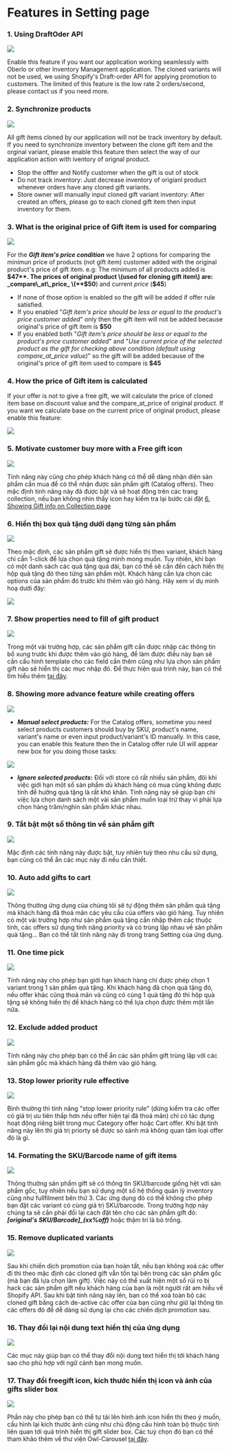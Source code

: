 # Features in Setting page

### 1. Using DraftOder API

![](../.gitbook/assets/image%20%2814%29.png)

Enable this feature if you want our application working seamlessly with Oberlo or other Inventory Management application. The cloned variants will not be used, we using Shopify's Draft-order API for applying promotion to customers. The limited of this feature is the low rate 2 orders/second, please contact us if you need more.

### 2. Synchronize products

![](../.gitbook/assets/image%20%2816%29.png)

All gift items cloned by our application will not be track inventory by default. If you need to synchronize inventory between the clone gift item and the orginal variant, please enable this feature then select the way of our application action with iventory of orignal product.

* Stop the offfer and Notify customer when the gift is out of stock
* Do not track inventory: Just decrease inventory of origianl product whenever orders have any cloned gift variants.
* Store owner will manually input cloned gift variant inventory: After created an offers, please go to each cloned gift item then input inventory for them.

### 3. What is the original price of Gift item is used for comparing

![](../.gitbook/assets/image%20%2817%29.png)

For the _**Gift item's price condition**_ we have 2 options for comparing the minimun price of products \(not gift item\) customer added with the original product's price of gift item. e.g: The minimum of all products added is **$47**. The prices of original product \(used for cloning gift item\) are: _compare\_at\_price_ \(**$50**\) and current _price_ \(**$45**\)

* If none of those option is enabled so the gift will be added if offer rule satisfied.
* If you enabled "_Gift item's price should be less or equal to the product's price customer added_" only then the gift item will not be added because original's price of gift item is **$50**
* If you enabled both "_Gift item's price should be less or equal to the product's price customer added_" and "_Use current price of the selected product as the gift for checking above condition \(default using compare\_at\_price value\)_" so the gift will be added because of the original's price of gift item used to compare is **$45**

### 4. How the price of Gift item is calculated

If your offer is not to give a free gift, we will calculate the price of cloned item base on discount value and the compare\_at\_price of original product. If you want we calculate base on the current price of original product, please enable this feature:

![](../.gitbook/assets/image%20%2815%29.png)

### 5. Motivate customer buy more with a Free gift icon

![](../.gitbook/assets/image%20%2830%29.png)

Tính năng này cũng cho phép khách hàng có thể dễ dàng nhận diện sản phẩm cần mua để có thể nhận được sản phẩm gift \(Catalog offers\). Theo mặc định tính năng này đã được bật và sẽ hoạt động trên các trang collection, nếu bạn không nhìn thấy icon hay kiểm tra lại bước cài đặt [6. Showing Gift info on Collection page](../showing-gifts-info-on-catalog-page.md)

### 6. Hiển thị box quà tặng dưới dạng từng sản phẩm

![](../.gitbook/assets/image%20%2825%29.png)

Theo mặc định, các sản phẩm gift sẽ được hiển thị theo variant, khách hàng chỉ cần 1-click để lựa chọn quà tặng mình mong muốn. Tuy nhiên, khi bạn có một danh sách các quà tặng quá dài, bạn có thể sẽ cần đến cách hiển thị hộp quà tặng đó theo từng sản phẩm một. Khách hàng cần lựa chọn các options của sản phẩm đó trước khi thêm vào giỏ hàng. Hãy xem ví dụ minh hoạ dưới đây:

![](../.gitbook/assets/image%20%2836%29.png)

### 7. Show properties need to fill of gift product

![](../.gitbook/assets/image%20%2822%29.png)

Trong một vài trường hợp, các sản phẩm gift cần được nhập các thông tin bổ xung trước khi được thêm vào giỏ hàng, để làm được điều này bạn sẽ cần cấu hình template cho các field cần thêm cũng như lựa chọn sản phẩm gift nào sẽ hiển thị các mục nhập đó. Để thực hiện quá trình này, bạn có thể tìm hiểu thêm [tại đây](how-to-let-customer-input-property-fields-before-adding-gift-to-cart..md).

### 8. Showing more advance feature while creating offers

![](../.gitbook/assets/image%20%2819%29.png)

* _**Manual select products:**_ For the Catalog offers, sometime you need select products customers should buy by SKU, product's name, variant's name or even input product/variant's ID manually. In this case, you can enable this feature then the in Catalog offer rule UI will appear new box for you doing those tasks:

![](../.gitbook/assets/image%20%2832%29.png)

* _**Ignore selected products**_**:** Đối với store có rất nhiều sản phẩm, đôi khi việc giới hạn một số sản phẩm dù khách hàng có mua cũng không được tính để hưởng quà tặng là rất khó khăn. Tính năng này sẽ giúp bạn chỉ việc lựa chọn danh sách một vài sản phẩm muốn loại trừ thay vì phải lựa chọn hàng trăm/nghìn sản phẩm khác nhau.

### 9. Tắt bật một số thông tin về sản phẩm gift

![](../.gitbook/assets/image%20%2835%29.png)

Mặc định các tính năng này được bật, tuy nhiên tuỳ theo nhu cầu sử dụng, bạn cũng có thể ẩn các mục này đi nếu cần thiết.

### 10. Auto add gifts to cart

![](../.gitbook/assets/image%20%2829%29.png)

Thông thường ứng dụng của chúng tôi sẽ tự động thêm sản phẩm quà tặng mà khách hàng đã thoả mãn các yêu cầu của offers vào giỏ hàng. Tuy nhiên có một vài trường hợp như sản phẩm quà tặng cần nhập thêm các thuộc tính, các offers sử dụng tính năng priority và có trùng lặp nhau về sản phẩm quà tặng... Bạn có thể tắt tính năng này đi trong trang Setting của ứng dụng.

### 11. One time pick

![](../.gitbook/assets/image%20%2827%29.png)

Tính năng này cho phép bạn giới hạn khách hàng chỉ được phép chọn 1 variant trong 1 sản phẩm quà tặng. Khi khách hàng đã chọn quà tặng đó, nếu offer khác cũng thoả mãn và cũng có cùng 1 quà tặng đó thì hộp quà tặng sẽ không hiển thị để khách hàng có thể lựa chọn được thêm một lần nữa.

### 12. Exclude added product

![](../.gitbook/assets/image%20%2818%29.png)

Tính năng này cho phép bạn có thể ẩn các sản phẩm gift trùng lặp với các sản phẩm gốc mà khách hàng đã thêm vào giỏ hàng.

### 13. Stop lower priority rule effective

![](../.gitbook/assets/image%20%2820%29.png)

Bình thường thì tính năng "stop lower priority rule" \(dừng kiểm tra các offer có giá trị ưu tiên thấp hơn nếu offer hiện tại đã thoả mãn\) chỉ có tác dụng hoạt động riêng biệt trong mục Category offer hoặc Cart offer. Khi bật tính năng này lên thì giá trị priorty sẽ được so sánh mà không quan tâm loại offer đó là gì.

### 14. Formating the SKU/Barcode name of gift items

![](../.gitbook/assets/image%20%2821%29.png)

Thông thường sản phẩm gift sẽ có thông tin SKU/barcode giống hệt với sản phẩm gốc, tuy nhiên nếu bạn sử dụng một số hệ thống quản lý inventory cũng như fullfilment bên thứ 3. Các ứng dụng đó có thể không cho phép bạn đặt các variant có cùng giá trị SKU/barcode. Trong trường hợp này chúng ta sẽ cần phải đổi lại cách đặt tên cho các sản phẩm gift đó: _**\[original's SKU/Barcode\]\_\(xx%off\)**_ hoặc thậm trí là bỏ trống.

### 15. Remove duplicated variants

![](../.gitbook/assets/image%20%2833%29.png)

Sau khi chiến dịch promotion của bạn hoàn tất, nếu bạn không xoá các offer đi thì theo mặc định các cloned gift vẫn tồn tại bên trong các sản phẩm gốc \(mà bạn đã lựa chọn làm gift\). Việc này có thể xuất hiện một số rủi ro bị hack các sản phẩm gift nếu khách hàng của bạn là một người rất am hiểu về Shopify API. Sau khi bật tính năng này lên, bạn có thể xoá toàn bộ các cloned gift bằng cách de-active các offer của bạn cũng như giữ lại thông tin các offers đó để dễ dàng sử dụng lại cho các chiến dịch promotion sau.

### 16.  Thay đổi lại nội dung text hiển thị của ứng dụng

![](../.gitbook/assets/image%20%2834%29.png)

Các mục này giúp bạn có thể thay đổi nội dung text hiển thị tới khách hàng sao cho phù hợp với ngữ cảnh bạn mong muốn.

### 17. Thay đổi freegift icon, kích thước hiển thị icon và ảnh của gifts slider box

![](../.gitbook/assets/image%20%2826%29.png)

Phần này cho phép bạn có thể tự tải lên hình ảnh icon hiển thị theo ý muốn, cấu hình lại kích thước ảnh cũng như chủ động cấu hình toàn bộ thuộc tính liên quan tới quá trình hiển thị gift slider box. Các tuỳ chọn đó bạn có thể tham khảo thêm về thư viện Owl-Carousel [tại đây](http://www.landmarkmlp.com/js-plugin/owl.carousel/).



